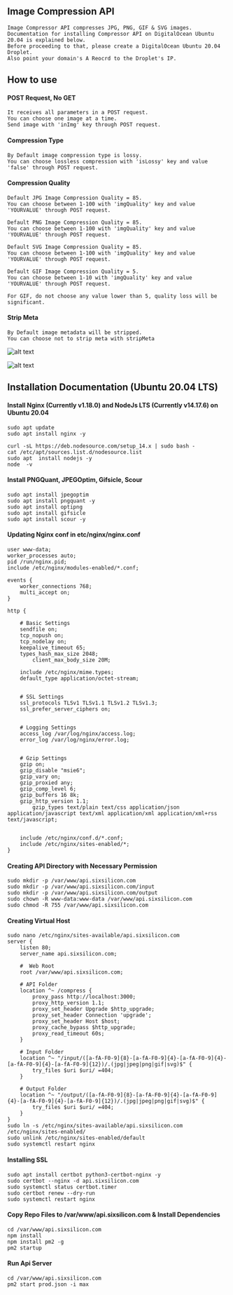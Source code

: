 ## Image Compression API

```
Image Compressor API compresses JPG, PNG, GIF & SVG images.        
Documentation for installing Compressor API on DigitalOcean Ubuntu 20.04 is explained below.   
Before proceeding to that, please create a DigitalOcean Ubuntu 20.04 Droplet.   
Also point your domain's A Reocrd to the Droplet's IP.    
```

## How to use   

#### POST Request, No GET
```
It receives all parameters in a POST request.     
You can choose one image at a time.
Send image with 'inImg' key through POST request.
```

#### Compression Type
```
By Default image compression type is lossy.   
You can choose lossless compression with 'isLossy' key and value 'false' through POST request.
```

#### Compression Quality
```
Default JPG Image Compression Quality = 85.  
You can choose between 1-100 with 'imgQuality' key and value 'YOURVALUE' through POST request. 

Default PNG Image Compression Quality = 85.   
You can choose between 1-100 with 'imgQuality' key and value 'YOURVALUE' through POST request.  

Default SVG Image Compression Quality = 85.   
You can choose between 1-100 with 'imgQuality' key and value 'YOURVALUE' through POST request.

Default GIF Image Compression Quality = 5.   
You can choose between 1-10 with 'imgQuality' key and value 'YOURVALUE' through POST request.

For GIF, do not choose any value lower than 5, quality loss will be significant.
```

#### Strip Meta
```
By Default image metadata will be stripped.   
You can choose not to strip meta with stripMeta
```

![alt text](https://github.com/twoabd/Image-Compression-API/blob/main/docs/lossy.png?raw=true)  
 
![alt text](https://github.com/twoabd/Image-Compression-API/blob/main/docs/Lossless.png?raw=true)  

## Installation Documentation (Ubuntu 20.04 LTS)   

#### Install Nginx (Currently v1.18.0) and NodeJs LTS (Currently v14.17.6) on Ubuntu 20.04
```
sudo apt update
sudo apt install nginx -y

curl -sL https://deb.nodesource.com/setup_14.x | sudo bash -
cat /etc/apt/sources.list.d/nodesource.list
sudo apt  install nodejs -y
node  -v
```

#### Install PNGQuant, JPEGOptim, Gifsicle, Scour

```
sudo apt install jpegoptim
sudo apt install pngquant -y
sudo apt install optipng
sudo apt install gifsicle
sudo apt install scour -y
```

#### Updating Nginx conf in etc/nginx/nginx.conf
```
user www-data;
worker_processes auto;
pid /run/nginx.pid;
include /etc/nginx/modules-enabled/*.conf;

events {
	worker_connections 768;
	multi_accept on;
}

http {

	# Basic Settings
	sendfile on;
	tcp_nopush on;
	tcp_nodelay on;
	keepalive_timeout 65;
	types_hash_max_size 2048;
        client_max_body_size 20M;

	include /etc/nginx/mime.types;
	default_type application/octet-stream;


	# SSL Settings
	ssl_protocols TLSv1 TLSv1.1 TLSv1.2 TLSv1.3;
	ssl_prefer_server_ciphers on;


	# Logging Settings
	access_log /var/log/nginx/access.log;
	error_log /var/log/nginx/error.log;


	# Gzip Settings
	gzip on; 
	gzip_disable "msie6";
	gzip_vary on;
	gzip_proxied any;
	gzip_comp_level 6;
	gzip_buffers 16 8k;
	gzip_http_version 1.1;
        gzip_types text/plain text/css application/json application/javascript text/xml application/xml application/xml+rss text/javascript;


	include /etc/nginx/conf.d/*.conf;
	include /etc/nginx/sites-enabled/*;
}
```

#### Creating API Directory with Necessary Permission

```
sudo mkdir -p /var/www/api.sixsilicon.com
sudo mkdir -p /var/www/api.sixsilicon.com/input
sudo mkdir -p /var/www/api.sixsilicon.com/output
sudo chown -R www-data:www-data /var/www/api.sixsilicon.com
sudo chmod -R 755 /var/www/api.sixsilicon.com
```

#### Creating Virtual Host
```
sudo nano /etc/nginx/sites-available/api.sixsilicon.com
server {
    listen 80;
    server_name api.sixsilicon.com;

    #  Web Root
    root /var/www/api.sixsilicon.com;
   
    # API Folder
    location ^~ /compress {
	    proxy_pass http://localhost:3000;
	    proxy_http_version 1.1;
	    proxy_set_header Upgrade $http_upgrade;
	    proxy_set_header Connection 'upgrade';
	    proxy_set_header Host $host;
	    proxy_cache_bypass $http_upgrade;
	    proxy_read_timeout 60s;
    }
    
    # Input Folder
    location ^~ "/input/([a-fA-F0-9]{8}-[a-fA-F0-9]{4}-[a-fA-F0-9]{4}-[a-fA-F0-9]{4}-[a-fA-F0-9]{12})/.(jpg|jpeg|png|gif|svg)$" {
        try_files $uri $uri/ =404;
    }

	# Output Folder
    location ^~ "/output/([a-fA-F0-9]{8}-[a-fA-F0-9]{4}-[a-fA-F0-9]{4}-[a-fA-F0-9]{4}-[a-fA-F0-9]{12})/.(jpg|jpeg|png|gif|svg)$" {
        try_files $uri $uri/ =404;
    }
}
sudo ln -s /etc/nginx/sites-available/api.sixsilicon.com /etc/nginx/sites-enabled/
sudo unlink /etc/nginx/sites-enabled/default
sudo systemctl restart nginx
```

#### Installing SSL
```
sudo apt install certbot python3-certbot-nginx -y
sudo certbot --nginx -d api.sixsilicon.com
sudo systemctl status certbot.timer
sudo certbot renew --dry-run
sudo systemctl restart nginx
```

#### Copy Repo Files to /var/www/api.sixsilicon.com & Install Dependencies
```
cd /var/www/api.sixsilicon.com
npm install
npm install pm2 -g
pm2 startup
```

#### Run Api Server
```
cd /var/www/api.sixsilicon.com
pm2 start prod.json -i max
```
